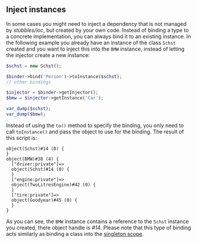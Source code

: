 Inject instances
----------------

In some cases you might need to inject a dependency that is not managed by
_stubbles/ioc_, but created by your own code. Instead of binding a type to a
concrete implementation, you can always bind it to an existing instance. In the
following example you already have an instance of the class `Schst` created and
you want to inject this into the `BMW` instance, instead of letting the injector
create a new instance:

```php
$schst = new Schst();

$binder->bind('Person')->toInstance($schst);
// other bindings

$injector = $binder->getInjector();
$bmw = $injector->getInstance('Car');

var_dump($schst);
var_dump($bmw);
```

Instead of using the `to()` method to specify the binding, you only need to call
`toInstance()` and pass the object to use for the binding. The result of this
script is:

```
object(Schst)#14 (0) {
}
object(BMW)#38 (4) {
  ["driver:private"]=>
  object(Schst)#14 (0) {
  }
  ["engine:private"]=>
  object(TwoLitresEngine)#42 (0) {
  }
  ["tire:private"]=>
  object(Goodyear)#45 (0) {
  }
}
```

As you can see, the `BMW` instance contains a reference to the `Schst` instance
you created, there object handle is _#14_. Please note that this type of binding
acts similarly as binding a class into the [singleton scope](singleton_scope.md).
